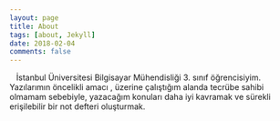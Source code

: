 ```yaml
---
layout: page
title: About
tags: [about, Jekyll]
date: 2018-02-04
comments: false
---
```


    İstanbul Üniversitesi Bilgisayar Mühendisliği 3. sınıf öğrencisiyim. Yazılarımın öncelikli amacı , üzerine çalıştığım alanda tecrübe sahibi olmamam sebebiyle, yazacağım konuları daha iyi kavramak ve sürekli erişilebilir bir not defteri oluşturmak. 
